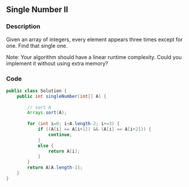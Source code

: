 ## Single Number II

### Description
Given an array of integers, every element appears three times except for one. Find that single one.

Note:
Your algorithm should have a linear runtime complexity. Could you implement it without using extra memory?

### Code
```java
public class Solution {
    public int singleNumber(int[] A) {
        
        // sort A
        Arrays.sort(A);
        
        for (int i=0; i<A.length-2; i+=3) {
            if ((A[i] == A[i+1]) && (A[i] == A[i+2])) {
                continue;
            }
            else {
                return A[i];
            }
        }
        return A[A.length-1];
    }
}
```